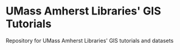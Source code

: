 # UMass Amherst Libraries' GIS Tutorials
Repository for UMass Amherst Libraries' GIS tutorials and datasets

